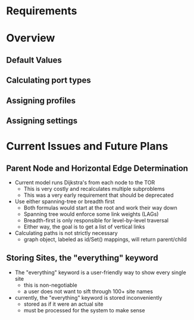 # Requirements

# Overview
## Default Values
## Calculating port types
## Assigning profiles
## Assigning settings

# Current Issues and Future Plans
## Parent Node and Horizontal Edge Determination
* Current model runs Dijkstra's from each node to the TOR
    * This is very costly and recalculates multiple subproblems
    * This was a very early requirement that should be deprecated
* Use either spanning-tree or breadth first
    * Both formulas would start at the root and work their way down
    * Spanning tree would enforce some link weights (LAGs) 
    * Breadth-first is only responsible for level-by-level traversal
    * Either way, the goal is to get a list of vertical links
* Calculating paths is not strictly necessary
    * graph object, labeled as id/Set() mappings, will return parent/child

## Storing Sites, the "everything" keyword
* The "everything" keyword is a user-friendly way to show every single site
    * this is non-negotiable
    * a user does not want to sift through 100+ site names
* currently, the "everything" keyword is stored inconveniently
    * stored as if it were an actual site
    * must be processed for the system to make sense
